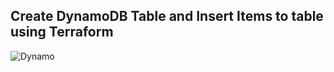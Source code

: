 ##  Create DynamoDB Table and Insert Items to table using Terraform

![Dynamo](https://github.com/user-attachments/assets/68b50c42-c754-473c-9481-7c324b5c5966)


